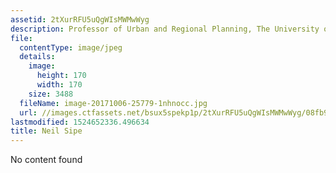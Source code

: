 ```yaml
---
assetid: 2tXurRFU5uQgWIsMWMwWyg
description: Professor of Urban and Regional Planning, The University of Queensland
file:
  contentType: image/jpeg
  details:
    image:
      height: 170
      width: 170
    size: 3488
  fileName: image-20171006-25779-1nhnocc.jpg
  url: //images.ctfassets.net/bsux5spekp1p/2tXurRFU5uQgWIsMWMwWyg/08fb93992e0440aa0060786f8f75f0ef/image-20171006-25779-1nhnocc.jpg
lastmodified: 1524652336.496634
title: Neil Sipe
---
```

No content found